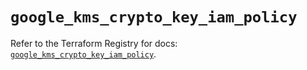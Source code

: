 # `google_kms_crypto_key_iam_policy`

Refer to the Terraform Registry for docs: [`google_kms_crypto_key_iam_policy`](https://registry.terraform.io/providers/hashicorp/google-beta/5.39.1/docs/resources/google_kms_crypto_key_iam_policy).
